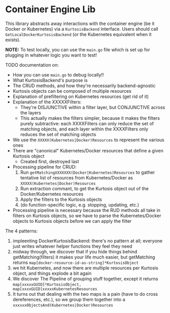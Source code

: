 Container Engine Lib
====================
This library abstracts away interactions with the container engine (be it Docker or Kubernetes) via a `KurtosisBackend` interface. Users should call `GetLocalDockerKurtosisBackend` (or the Kubernetes equivalent when it exists).

**NOTE:** To test locally, you can use the `main.go` file which is set up for plugging in whatever logic you want to test!

TODO documentation on:
* How you can use `main.go` to debug locally!!
* What KurtosisBackend's purpose is
* The CRUD methods, and how they're necessarily backend-agnostic
* Kurtosis objects can be composed of multiple resources
* Explanation of prefiltering on Kubernetes resources (get rid of it)
* Explanation of the XXXXXFilters:
    * They're DISJUNCTIVE within a filter layer, but CONJUNCTIVE across the layers
    * This actually makes the filters simpler, because it makes the filters purely subtractive: each XXXXFilters can only reduce the set of matching objects, and each layer within the XXXXFilters only reduces the set of matching objects
* We use the `XXXXX(Kubernetes|Docker)Resources` to represent the various ones
* There are "canonical" Kubernetes/Docker resources that define a given Kurtosis object
    * Created first, destroyed last
* Processing pipeline for CRUD:
    1. Run `getMatchingXXXXXXX(Docker|Kubernetes)Resources` to gather tentative list of resources from Kubernetes/Docker as `XXXXX(Kubernetes|Docker)Resources`
    1. Run extraction commant, to get the Kurtosis object out of the Docker/Kubernetes resources
    1. Apply the filters to the Kurtosis objects
    1. (do function-specific logic, e.g. stopping, updating, etc.)
* Processing pipeline is necessary because the RUD methods all take in filters on Kurtosis objects, so we have to parse the Kubernetes/Docker objects to Kurtosis objects before we can apply the filter

The 4 patterns:
1. impleenting DockerKurtosisBackend: there's no pattern at all; everyone just writes whatever helper functions they feel they need
2. midway through, we discover that if you hide things behind getMatching(filters) it makes your life much easier, but getMatching returns `map[docker-resource-id-as-string]*KurtosisObject`
3. we hit Kubernetes, and now there are multiple resources per Kurtosis object, and things explode a bit again
4. We discover The Pipeline of grouping stuff together, except it returns `map[xxxxxGUID]*KurtosisObject, map[xxxxGUID]xxxxxKubernetesResources`
5. It turns out that dealing with the two maps is a pain (have to do cross dereferences, etc.), so we group them together into a `xxxxxxObjectsAnd(Kubernetes|Docker)Resources`
